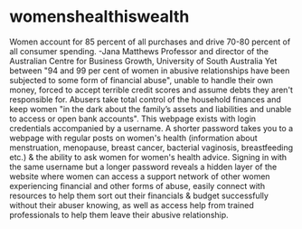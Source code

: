 # womenshealthiswealth
Women account for 85 percent of all purchases and drive 70-80 percent of all consumer spending. -Jana Matthews Professor and director of the Australian Centre for Business Growth, University of South Australia Yet between "94 and 99 per cent of women in abusive relationships have been subjected to some form of financial abuse", unable to handle their own money, forced to accept terrible credit scores and assume debts they aren't responsible for.  Abusers take total control of the household finances and keep women "in the dark about the family’s assets and liabilities and unable to access or open bank accounts". This webpage exists with login credentials accompanied by a username. A shorter password takes you to a webpage with regular posts on women's health (information about menstruation, menopause, breast cancer, bacterial vaginosis, breastfeeding etc.) &amp; the ability to ask women for women's health advice. Signing in with the same username but a longer password reveals a hidden layer of the website where women can access a support network of other women experiencing financial and other forms of abuse, easily connect with resources to help them sort out their financials  &amp; budget successfully without their abuser knowing, as well as access help from trained professionals to help them leave their abusive relationship.
